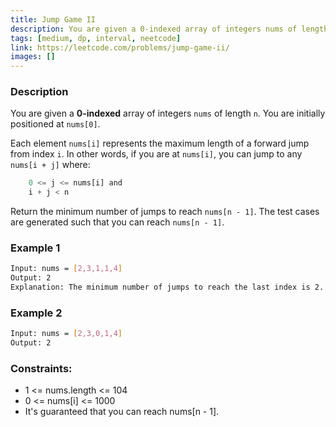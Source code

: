 ```yaml
---
title: Jump Game II
description: You are given a 0-indexed array of integers nums of length n. You are initially positioned at nums[0].
tags: [medium, dp, interval, neetcode]
link: https://leetcode.com/problems/jump-game-ii/
images: []
---
```


### Description

You are given a **0-indexed** array of integers `nums` of length `n`. You are initially positioned at `nums[0]`.

Each element `nums[i]` represents the maximum length of a forward jump from index `i`. In other words, if you are at `nums[i]`, you can jump to any `nums[i + j]` where:

```js
    0 <= j <= nums[i] and
    i + j < n
```

Return the minimum number of jumps to reach `nums[n - 1]`. The test cases are generated such that you can reach `nums[n - 1]`.

### Example 1

```bash
Input: nums = [2,3,1,1,4]
Output: 2
Explanation: The minimum number of jumps to reach the last index is 2. Jump 1 step from index 0 to 1, then 3 steps to the last index.
```

### Example 2

```bash
Input: nums = [2,3,0,1,4]
Output: 2
```

### Constraints:

- 1 <= nums.length <= 104
- 0 <= nums[i] <= 1000
- It's guaranteed that you can reach nums[n - 1].